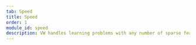```yaml
---
tab: Speed
title: Speed
order: 1
module_id: speed
description: VW handles learning problems with any number of sparse features. Vowpal Wabbit was the first published <span data-ref="DBLP:journals/jmlr/KrishnamurthyAH19">tera-scale learner</span>.
---
```

